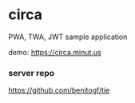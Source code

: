 # circa

PWA, TWA, JWT sample application

demo: https://circa.minut.us

### server repo

https://github.com/benitogf/tie